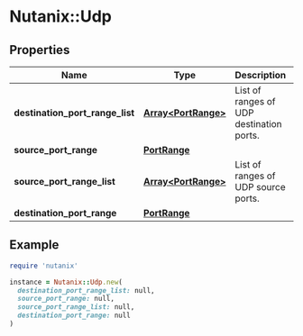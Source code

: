 # Nutanix::Udp

## Properties

| Name | Type | Description | Notes |
| ---- | ---- | ----------- | ----- |
| **destination_port_range_list** | [**Array&lt;PortRange&gt;**](PortRange.md) | List of ranges of UDP destination ports. | [optional] |
| **source_port_range** | [**PortRange**](PortRange.md) |  | [optional] |
| **source_port_range_list** | [**Array&lt;PortRange&gt;**](PortRange.md) | List of ranges of UDP source ports. | [optional] |
| **destination_port_range** | [**PortRange**](PortRange.md) |  | [optional] |

## Example

```ruby
require 'nutanix'

instance = Nutanix::Udp.new(
  destination_port_range_list: null,
  source_port_range: null,
  source_port_range_list: null,
  destination_port_range: null
)
```

